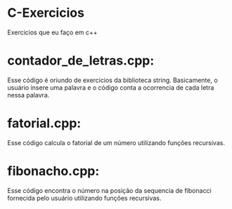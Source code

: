 # C-Exercicios
Exercicios que eu faço em c++

# contador_de_letras.cpp: 
Esse código é oriundo de exercicios da biblioteca string. Basicamente, o usuário insere uma palavra e o código conta a ocorrencia de cada letra nessa palavra.

# fatorial.cpp:
Esse código calcula o fatorial de um número utilizando funções recursivas.

# fibonacho.cpp:
Esse código encontra o número na posição da sequencia de fibonacci fornecida pelo usuário utilizando funções recursivas.
